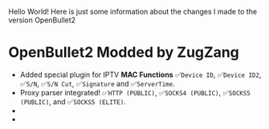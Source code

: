 Hello World! Here is just some information about the changes I made to the version OpenBullet2

 # OpenBullet2 Modded by ZugZang
- Added special plugin for IPTV **MAC Functions** :white_check_mark:`Device ID`, :white_check_mark:`Device ID2`, :white_check_mark:`S/N`, :white_check_mark:`S/N Cut`, :white_check_mark:`Signature` and :white_check_mark:`ServerTime`.
- Proxy parser integrated! :white_check_mark:`HTTP (PUBLIC)`, :white_check_mark:`SOCKS4 (PUBLIC)`, :white_check_mark:`SOCKS5 (PUBLIC)`, and :white_check_mark:`SOCKS5 (ELITE)`.
- 
- 
